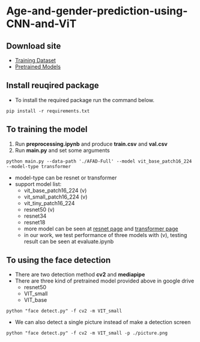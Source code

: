 # Age-and-gender-prediction-using-CNN-and-ViT

## Download site
- [Training Dataset](https://drive.google.com/file/d/1ZSqeOSU7-n2YxK91Ef5g4qOijACBdc0g/view)
- [Pretrained Models](https://drive.google.com/drive/folders/1TEOAdkTWqijFA_UnDfv_R7FF_8AsbuJj?usp=sharing)

## Install reuqired package
- To install the required package run the command below.

```
pip install -r requirements.txt
```

## To training the model
1. Run **preprocessing.ipynb** and produce **train.csv** and **val.csv**
2. Run **main.py** and set some arguments
```
python main.py --data-path './AFAD-Full' --model vit_base_patch16_224 --model-type transformer
```
- model-type can be resnet or transformer
- support model list:
  - vit_base_patch16_224 (v)
  - vit_small_patch16_224 (v)
  - vit_tiny_patch16_224
  - resnet50 (v)
  - resnet34
  - resnet18
  - more model can be seen at [resnet page](https://github.com/rwightman/pytorch-image-models/blob/master/timm/models/resnet.py) and [transformer page](https://github.com/rwightman/pytorch-image-models/blob/master/timm/models/vision_transformer.py)
  - in our work, we test performance of three models with (v), testing result can be seen at evaluate.ipynb

## To using the face detection
- There are two detection method **cv2** and **mediapipe**
- There are three kind of pretrained model provided above in google drive
  - resnet50
  - VIT_small
  - VIT_base 
```
python "face detect.py" -f cv2 -m VIT_small
```
- We can also detect a single picture instead of make a detection screen
```
python "face detect.py" -f cv2 -m VIT_small -p ./picture.png
```
